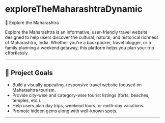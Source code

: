 # exploreTheMaharashtraDynamic
🌄 Explore the Maharashtra

Explore the Maharashtra is an informative, user-friendly travel website designed to help users discover the cultural, natural, and historical richness of Maharashtra, India. Whether you're a backpacker, travel blogger, or a family planning a weekend getaway, this platform helps you plan your trip effortlessly.

---

## 🚀 Project Goals

- Build a visually appealing, responsive travel website focused on Maharashtra tourism.
- Provide city-wise and category-wise tourist listings (forts, beaches, temples, etc.).
- Help users plan day trips, weekend tours, or multi-day vacations.
- Promote hidden gems along with well-known spots.

---

